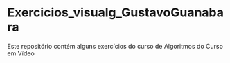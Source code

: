 # Exercicios_visualg_GustavoGuanabara
Este repositório contém alguns exercícios do curso de Algoritmos do Curso em Vídeo
